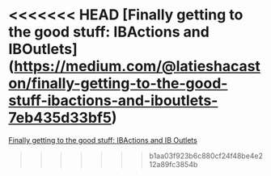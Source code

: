 <<<<<<< HEAD
[Finally getting to the good stuff: IBActions and IBOutlets] (https://medium.com/@latieshacaston/finally-getting-to-the-good-stuff-ibactions-and-iboutlets-7eb435d33bf5)
=======

[Finally getting to the good stuff: IBActions and IB Outlets](https://medium.com/@latieshacaston/finally-getting-to-the-good-stuff-ibactions-and-iboutlets-7eb435d33bf5)
>>>>>>> b1aa03f923b6c880cf24f48be4e212a89fc3854b
